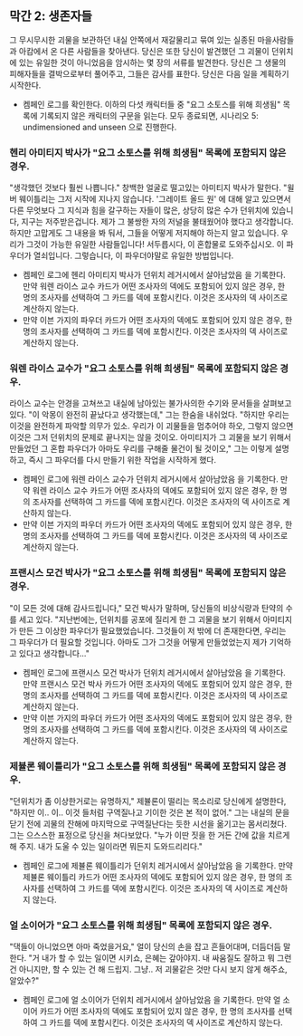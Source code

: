 ## 막간 2: 생존자들

그 무시무시한 괴물을 보관하던 내실 안쪽에서 재갈물리고 묶여 있는 실종된 마을사람들과 아캄에서 온 다른 사람들을 찾아낸다. 당신은 또한 당신이 발견했던 그 괴물이 던위치에 있는 유일한 것이 아니었음을 암시하는 몇 장의 서류를 발견한다. 당신은 그 생물의 피해자들을 결박으로부터 풀어주고, 그들은 감사를 표한다. 당신은 다음 일을 계획하기 시작한다.

* 켐페인 로그를 확인한다. 이하의 다섯 캐릭터들 중 "요그 소토스를 위해 희생됨" 목록에 기록되지 않은 캐릭터의 구문을 읽는다. 모두 종료되면, 시나리오 5: undimensioned and unseen 으로 진행한다.

### 헨리 아미티지 박사가 "요그 소토스를 위해 희생됨" 목록에 포함되지 않은 경우.

"생각했던 것보다 훨씬 나쁩니다." 창백한 얼굴로 떨고있는 아미티지 박사가 말한다. "윌버 웨이틀리는 그저 시작에 지나지 않습니다. '그레이트 올드 원' 에 대해 알고 있으면서 다른 무엇보다 그 지식과 힘을 갈구하는 자들이 많은, 상당히 많은 수가 던위치에 있습니다, 지구는 저주받은겁니다. 제가 그 불쌍한 자의 저널을 불태웠어야 했다고 생각합니다. 하지만 고맙게도 그 내용을 봐 둬서, 그들을 어떻게 저지해야 하는지 알고 있습니다. 우리가 그것이 가능한 유일한 사람들입니다! 서두릅시다, 이 혼합물로 도와주십시오. 이 파우더가 열쇠입니다. 그렇습니다, 이 파우더야말로 유일한 방법입니다.

* 켐페인 로그에 헨리 아미티지 박사가 던위치 레거시에서 살아남았음 을 기록한다. 만약 워렌 라이스 교수 카드가 어떤 조사자의 덱에도 포함되어 있지 않은 경우, 한 명의 조사자를 선택하여 그 카드를 덱에 포함시킨다. 이것은 조사자의 덱 사이즈로 계산하지 않는다.
* 만약 이븐 가지의 파우더 카드가 어떤 조사자의 덱에도 포함되어 있지 않은 경우, 한 명의 조사자를 선택하여 그 카드를 덱에 포함시킨다. 이것은 조사자의 덱 사이즈로 계산하지 않는다.

### 워렌 라이스 교수가 "요그 소토스를 위해 희생됨" 목록에 포함되지 않은 경우.

라이스 교수는 안경을 고쳐쓰고 내실에 남아있는 불가사의한 수기와 문서들을 살펴보고 있다. "이 악몽이 완전히 끝났다고 생각했는데," 그는 한숨을 내쉬었다. "하지만 우리는 이것을 완전하게 파악할 의무가 있소. 우리가 이 괴물들을 멈추어야 하오, 그렇지 않으면 이것은 그저 던위치의 문제로 끝나지는 않을 것이오. 아미티지가 그 괴물을 보기 위해서 만들었던 그 혼합 파우더가 아마도 우리를 구해줄 물건이 될 것이오," 그는 이렇게 설명하고, 즉시 그 파우더를 다시 만들기 위한 작업을 시작하게 했다.

* 켐페인 로그에 워렌 라이스 교수가 던위치 레거시에서 살아남았음 을 기록한다. 만약 워렌 라이스 교수 카드가 어떤 조사자의 덱에도 포함되어 있지 않은 경우, 한 명의 조사자를 선택하여 그 카드를 덱에 포함시킨다. 이것은 조사자의 덱 사이즈로 계산하지 않는다.
* 만약 이븐 가지의 파우더 카드가 어떤 조사자의 덱에도 포함되어 있지 않은 경우, 한 명의 조사자를 선택하여 그 카드를 덱에 포함시킨다. 이것은 조사자의 덱 사이즈로 계산하지 않는다.

### 프랜시스 모건 박사가 "요그 소토스를 위해 희생됨" 목록에 포함되지 않은 경우.

"이 모든 것에 대해 감사드립니다," 모건 박사가 말하며, 당신들의 비상식량과 탄약의 수를 세고 있다. "지난번에는, 던위치를 공포에 질리게 한 그 괴물을 보기 위해서 아미티지가 만든 그 이상한 파우더가 필요했었습니다. 그것들이 저 밖에 더 존재한다면, 우리는 그 파우더가 더 필요할 것입니다. 아마도 그가 그것을 어떻게 만들었었는지 제가 기억하고 있다고 생각합니다..."

* 켐페인 로그에 프랜시스 모건 박사가 던위치 레거시에서 살아남았음 을 기록한다. 만약 프랜시스 모건 박사 카드가 어떤 조사자의 덱에도 포함되어 있지 않은 경우, 한 명의 조사자를 선택하여 그 카드를 덱에 포함시킨다. 이것은 조사자의 덱 사이즈로 계산하지 않는다.
* 만약 이븐 가지의 파우더 카드가 어떤 조사자의 덱에도 포함되어 있지 않은 경우, 한 명의 조사자를 선택하여 그 카드를 덱에 포함시킨다. 이것은 조사자의 덱 사이즈로 계산하지 않는다.

### 제뷸론 웨이틀리가 "요그 소토스를 위해 희생됨" 목록에 포함되지 않은 경우.

"던위치가 좀 이상한거로는 유명하지," 제뷸론이 떨리는 목소리로 당신에게 설명한다, "하지만 이.. 이.. 이것 들처럼 구역질나고 기이한 것은 본 적이 없어." 그는 내실의 문을 닫기 전에 괴물의 잔해에 마지막으로 구역질난다는 듯한 시선을 옮기고는 몸서리쳤다. 그는 으스스한 표정으로 당신을 쳐다보았다. "누가 이딴 짓을 한 거든 간에 값을 치르게 해 주지. 내가 도울 수 있는 일이라면 뭐든지 도와드리리다."

* 켐페인 로그에 제뷸론 웨이틀리가 던위치 레거시에서 살아남았음 을 기록한다. 만약 제뷸론 웨이틀리 카드가 어떤 조사자의 덱에도 포함되어 있지 않은 경우, 한 명의 조사자를 선택하여 그 카드를 덱에 포함시킨다. 이것은 조사자의 덱 사이즈로 계산하지 않는다.

### 얼 소이어가 "요그 소토스를 위해 희생됨" 목록에 포함되지 않은 경우.

"댁들이 아니었으면 아마 죽었을거요," 얼이 당신의 손을 잡고 흔들어대며, 더듬더듬 말한다. "거 내가 할 수 있는 일이면 시키쇼, 은혜는 갚아야지. 내 싸움질도 잘하고 뭐 그런 건 아니지만, 할 수 있는 건 해 드립지. 그냥.. 저 괴물같은 것만 다시 보지 않게 해주쇼, 알았수?"

* 켐페인 로그에 얼 소이어가 던위치 레거시에서 살아남았음 을 기록한다. 만약 얼 소이어 카드가 어떤 조사자의 덱에도 포함되어 있지 않은 경우, 한 명의 조사자를 선택하여 그 카드를 덱에 포함시킨다. 이것은 조사자의 덱 사이즈로 계산하지 않는다.
